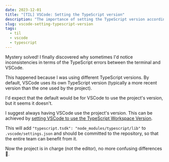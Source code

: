 ```yaml
---
date: 2023-12-01
title: "[TIL] VSCode: Setting the TypeScript version"
description: "The importance of setting the TypeScript version according to the project in VSCode"
slug: vscode-setting-typescript-version
tags:
  - til
  - vscode
  - typescript
---
```


Mystery solved! I finally discovered why sometimes I'd notice inconsistencies in
terms of the TypeScript errors between the terminal and VSCode.

This happened because I was using different TypeScript versions. By default,
VSCode uses its own TypeScript version (typically a more recent version than the
one used by the project).

I'd expect that the default would be for VSCode to use the project's version,
but it seems it doesn't.

I suggest always having VSCode use the project's version. This can be achieved
by [setting VSCode to use the TypeScript Workspace
Version](https://github.com/microsoft/TypeScript/issues/52396#issuecomment-1404056467).

This will add `"typescript.tsdk": "node_modules/typescript/lib"` to
`.vscode/settings.json` and should be committed to the repository, so that the
entire team can benefit from it.

Now the project is in charge (not the editor), no more confusing differences 🙌.
